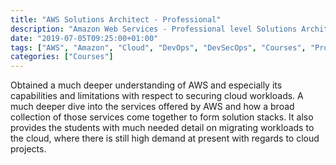 ```yaml
---
title: "AWS Solutions Architect - Professional"
description: "Amazon Web Services - Professional level Solutions Architect"
date: "2019-07-05T09:25:00+01:00"
tags: ["AWS", "Amazon", "Cloud", "DevOps", "DevSecOps", "Courses", "Professional"]
categories: ["Courses"]
---
```


Obtained a much deeper understanding of AWS and especially its capabilities and limitations with respect to securing cloud workloads. A much deeper dive into the services offered by AWS and how a broad collection of those services come together to form solution stacks. It also provides the students with much needed detail on migrating workloads to the cloud, where there is still high demand at present with regards to cloud projects.